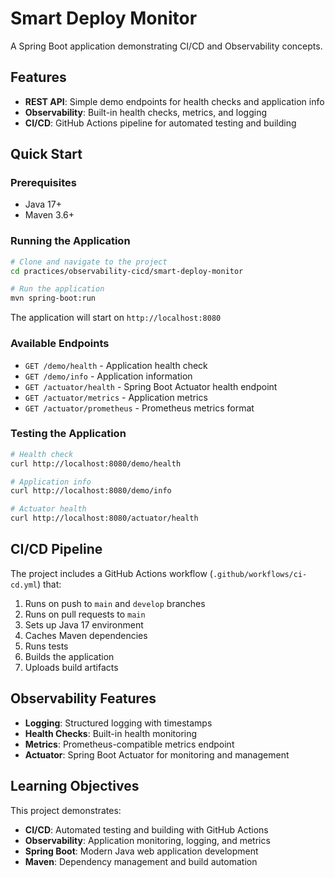 # Smart Deploy Monitor

A Spring Boot application demonstrating CI/CD and Observability concepts.

## Features

- **REST API**: Simple demo endpoints for health checks and application info
- **Observability**: Built-in health checks, metrics, and logging
- **CI/CD**: GitHub Actions pipeline for automated testing and building

## Quick Start

### Prerequisites
- Java 17+
- Maven 3.6+

### Running the Application

```bash
# Clone and navigate to the project
cd practices/observability-cicd/smart-deploy-monitor

# Run the application
mvn spring-boot:run
```

The application will start on `http://localhost:8080`

### Available Endpoints

- `GET /demo/health` - Application health check
- `GET /demo/info` - Application information
- `GET /actuator/health` - Spring Boot Actuator health endpoint
- `GET /actuator/metrics` - Application metrics
- `GET /actuator/prometheus` - Prometheus metrics format

### Testing the Application

```bash
# Health check
curl http://localhost:8080/demo/health

# Application info
curl http://localhost:8080/demo/info

# Actuator health
curl http://localhost:8080/actuator/health
```

## CI/CD Pipeline

The project includes a GitHub Actions workflow (`.github/workflows/ci-cd.yml`) that:

1. Runs on push to `main` and `develop` branches
2. Runs on pull requests to `main`
3. Sets up Java 17 environment
4. Caches Maven dependencies
5. Runs tests
6. Builds the application
7. Uploads build artifacts

## Observability Features

- **Logging**: Structured logging with timestamps
- **Health Checks**: Built-in health monitoring
- **Metrics**: Prometheus-compatible metrics endpoint
- **Actuator**: Spring Boot Actuator for monitoring and management

## Learning Objectives

This project demonstrates:

- **CI/CD**: Automated testing and building with GitHub Actions
- **Observability**: Application monitoring, logging, and metrics
- **Spring Boot**: Modern Java web application development
- **Maven**: Dependency management and build automation